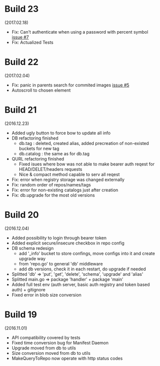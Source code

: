 Build 23
==
(2017.02.18)
- Fix: Can't authenticate when using a password with percent symbol [issue #7](https://github.com/Evedel/bow/issues/7)
- Fix: Actualized Tests 

Build 22
==
(2017.02.04)
- Fix: panic in parents search for commited images [issue #5](https://github.com/Evedel/bow/issues/5)
- Autoscroll to chosen element

Build 21
==
(2016.12.23)
- Added ugly button to force bow to update all info
- DB refactoring finished
  - db.tag : deleted, created alias, added precreation of non-existed buckets for new tag
  - db.catalog : the same as for db.tag
- QURL refactoring finished
  - Fixed isues where bow was not able to make bearer auth reqest for HEAD/DELET/headers requests
  - Nice & compact method capable to serv all reqest
- Fix: error when registry storage was changed externally
- Fix: random order of repos/names/tags
- Fix: error for non-existing catalogs just after creation
- Fix: db.upgrade for the most old versions

Build 20
==
(2016.12.04)
- Added possibility to login through bearer token
- Added explicit secure/insecure checkbox in repo config
- DB schema redesign
  - add '_info' bucket to store confings, move configs into it and create upgrade way
  - from 'repo.go' to general 'db' middleware
  - add db versions, check it in each restart, do upgrade if needed
- Splitted 'db' => 'put', 'get', 'delete', 'schema', 'upgrade' and 'alias'
- Splitted main.go => package 'handler' + package 'main'
- Added full test env (auth server, basic auth registry and token based auth) + gitignore
- Fixed error in blob size conversion

Build 19
==
(2016.11.01)  
- API compatibility covered by tests  
- Fixed time conversion bug for Manifest Daemon
- Upgrade moved from db to utils
- Size conversion moved from db to utils
- MakeQueryToRepo now operate with http status codes
